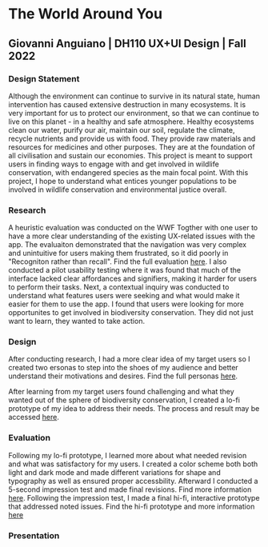 # The World Around You

## Giovanni Anguiano | DH110 UX+UI Design | Fall 2022

### Design Statement

Although the environment can continue to survive in its natural state, human intervention has caused extensive destruction in many ecosystems. It is very important for us to protect our environment, so that we can continue to live on this planet - in a healthy and safe atmosphere. Healthy ecosystems clean our water, purify our air, maintain our soil, regulate the climate, recycle nutrients and provide us with food. They provide raw materials and resources for medicines and other purposes. They are at the foundation of all civilisation and sustain our economies. This project is meant to support users in finding ways to engage with and get involved in wildlife conservation, with endangered species as the main focal point. With this project, I hope to understand what entices younger populations to be involved in wildlife conservation and environmental justice overall.

### Research 

A heuristic evaluation was conducted on the WWF Togther with one user to have a more clear understanding of the existing UX-related issues with the app. The evaluaiton demonstrated that the navigation was very complex and unintuitive for users making them frustrated, so it did poorly in "Recogniton rather than recall". Find the full evaluation [here](https://github.com/giovannianguiano1/DH110-F22-Gio/blob/main/assignment01/README.md). I also conducted a pilot usability testing where it was found that much of the interface lacked clear affordances and signifiers, making it harder for users to perform their tasks. Next, a contextual inquiry was conducted to understand what features users were seeking and what would make it easier for them to use the app. I found that users were looking for more opportunites to get involved in biodiversity conservation. They did not just want to learn, they wanted to take action. 



### Design

After conducting research, I had a more clear idea of my target users so I created two ersonas to step into the shoes of my audience and better understand their motivations and desires. Find the full personas [here](https://github.com/giovannianguiano1/DH110-F22-Gio/tree/main/assignment04).

After learning from my target users found challenging and what they wanted out of the sphere of biodiversity conservation, I created a lo-fi prototype of my idea to address their needs. The process and result may be accessed [here](https://github.com/giovannianguiano1/DH110-F22-Gio/tree/main/assignment05).

### Evaluation

Following my lo-fi prototype, I learned more about what needed revision and what was satisfactory for my users. I created a color scheme both both light and dark mode and made different variations for shape and typography as well as ensured proper accessbility. Afterward I conducted a 5-second impression test and made final revisions. Find more information [here](https://github.com/giovannianguiano1/DH110-F22-Gio/tree/main/assignment06). Following the impression test, I made a final hi-fi, interactive prototype that addressed noted issues. Find the hi-fi prototype and more information [here](https://github.com/giovannianguiano1/DH110-F22-Gio/tree/main/assignment07)

### Presentation

